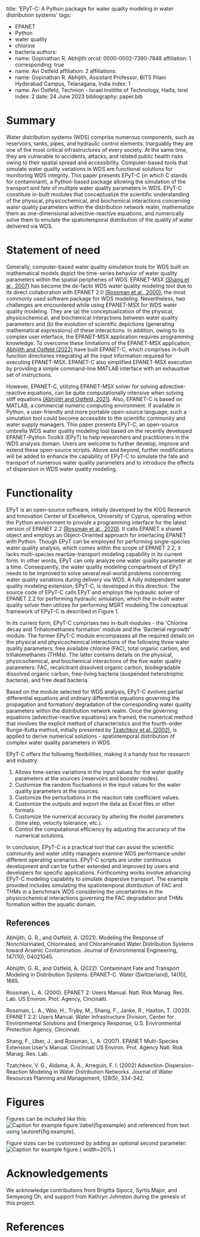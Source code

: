 title: 'EPyT-C: A Python package for water quality modeling in water distribution systems'
tags:
  - EPANET
  - Python
  - water quality
  - chlorine
  - bacteria
authors:
  - name: Gopinathan R. Abhijith
    orcid: 0000-0002-7390-7848
    affiliation: 1
    corresponding: true
  - name: Avi Ostfeld
    affiliation: 2
affiliations:
 - name: Gopinathan R. Abhijith, Assistant Professor, BITS Pilani Hyderabad Campus, Telanagana, India
   index: 1
 - name: Avi Ostfeld, Technion - Israel Institite of Technology, Haifa, Isrel
   index: 2
date: 24 June 2023
bibliography: paper.bib

# Summary

Water distribution systems (WDS) comprise numerous components, such as reservoirs, tanks, pipes, and hydraulic control elements. Inarguably they are one of the most critical infrastructures of every society. At the same time, they are vulnerable to accidents, attacks, and related public health risks owing to their spatial spread and accessibility. Computer-based tools that simulate water quality variations in WDS are functional solutions for monitoring WDS integrity. This paper presents EPyT-C (in which C stands for contaminant), a Python-based package allowing the simulation of the transport and fate of multiple water quality parameters in WDS. EPyT-C constitute in-built modules that conceptualize the scientific understanding of the physical, physicochemical, and biochemical interactions concerning water quality parameters within the distribution network realm, mathematize them as one-dimensional advective-reactive equations, and numerically solve them to emulate the spatiotemporal distribution of the quality of water delivered via WDS. 

# Statement of need

Generally, computer-based water quality simulation tools for WDS built on mathematical models depict the time-series behavior of water quality parameters within the spatial peripheries of WDS. EPANET-MSX [(Shang et al., 2007)](#5) has become the de-facto WDS water quality modeling tool due to its direct collaboration with EPANET 2.0 [(Rossman et al., 2000)](#3), the most commonly used software package for WDS modeling. Nevertheless, two challenges are encountered while using EPANET-MSX for WDS water quality modeling. They are (a) the conceptualization of the physical, physicochemical, and biochemical interactions between water quality parameters and (b) the evolution of scientific depictions (generating mathematical expressions) of these interactions. In addition, owing to its complex user interface, the EPANET-MSX application requires programming knowledge. To overcome these limitations of the EPANET-MSX application, [Abhijith and Ostfeld (2022)](#2) have built EPANET-C, which comprises in-built function directories integrating all the input information required for executing EPANET-MSX. EPANET-C also simplified EPANET-MSX execution by providing a simple command-line MATLAB interface with an exhaustive set of instructions. 

However, EPANET-C, utilizing EPANET-MSX solver for solving advective-reactive equations, can be quite computationally intensive when solving stiff equations [(Abhijith and Ostfeld, 2021)](#1). Also, EPANET-C is based on MATLAB, a commercial numeric computing environment. If available in Python, a user-friendly and more portable open-source language, such a simulation tool could become accessible to the scientific community and water supply managers. This paper presents EPyT-C, an open-source umbrella WDS water quality modeling tool based on the recently developed EPANET-Python Toolkit (EPyT) to help researchers and practitioners in the WDS analysis domain. Users are welcome to further develop, improve and extend these open-source scripts. Above and beyond, further modifications will be added to enhance the capability of EPyT-C to simulate the fate and transport of numerous water quality parameters and to introduce the effects of dispersion in WDS water quality modeling.

# Functionality

EPyT is an open-source software, initially developed by the KIOS Research and Innovation Center of Excellence, University of Cyprus, operating within the Python environment to provide a programming interface for the latest version of EPANET 2.2 [(Rossman et al., 2020)](#4). It calls EPANET a shared object and employs an Object-Oriented approach for interfacing EPANET with Python. Though EPyT can be employed for performing single-species water quality analysis, which comes within the scope of EPANET 2.2, it lacks multi-species reactive-transport modeling capability in its current form. In other words, EPyT can only analyze one water quality parameter at a time. Consequently, the water quality modeling compartment of EPyT needs to be improved to solve several real-world problems concerning water quality variations during delivery via WDS. A fully independent water quality modeling extension, EPyT-C, is developed in this direction. The source code of EPyT-C calls EPyT and employs the hydraulic solver of EPANET 2.2 for performing hydraulic simulation, which the in-built water quality solver then utilizes for performing MSRT modeling.The conceptual framework of EPyT-C is described in Figure 1.

In its current form, EPyT-C comprises two in-built modules - the 'Chlorine decay and Trihalomethanes formation' module and the 'Bacterial regrowth' module. The former EPyT-C module encompasses all the required details on the physical and physicochemical interactions of the following three water quality parameters: free available chlorine (FAC), total organic carbon, and trihalomethanes (THMs). The latter contains details on the physical, physicochemical, and biochemical interactions of the five water quality parameters: FAC, recalcitrant dissolved organic carbon, biodegradable dissolved organic carbon, free-living bacteria (suspended heterotrophic bacteria), and free dead bacteria.

Based on the module selected for WDS analysis, EPyT-C evolves partial differential equations and ordinary differential equations governing the propagation and formation/ degradation of the corresponding water quality parameters within the distribution network realm. Once the governing equations (advective-reactive equations) are framed, the numerical method that involves the explicit method of characteristics and the fourth-order Runge-Kutta method, initially presented by [Tzatchkov et al. (2002)](#6), is applied to derive numerical solutions - spatiotemporal distribution of complex water quality parameters in WDS. 

EPyT-C offers the following flexibilities, making it a handy tool for research and industry:
1. Allows time-series variations in the input values for the water quality parameters at the sources (reservoirs and booster nodes).
2. Customize the random fluctuations in the input values for the water quality parameters at the sources.
3. Customize the perturbations in the reaction rate coefficient values.
4. Customize the outputs and export the data as Excel files or other formats.
5. Customize the numerical accuracy by altering the model parameters (time step, velocity tolerance, etc.).
6. Control the computational efficiency by adjusting the accuracy of the numerical solutions.

In conclusion, EPyT-C is a practical tool that can assist the scientific community and water utility managers examine WDS performance under different operating scenarios. EPyT-C scripts are under continuous development and can be further extended and improved by users and developers for specific applications. Forthcoming works involve advancing EPyT-C modeling capability to simulate dispersive transport. The example provided includes simulating the spatiotemporal distribution of FAC and THMs in a benchmark WDS considering the uncertainties in the physicochemical interactions governing the FAC degradation and THMs formation within the aquatic domain.

## References
<a id="1"></a> 
Abhijith, G. R., and Ostfeld, A. (2021). 
Modeling the Response of Nonchlorinated, Chlorinated, and Chloraminated Water Distribution Systems toward Arsenic Contamination. 
Journal of Environmental Engineering, 147(10), 04021045.

<a id="2"></a> 
Abhijith, G. R., and Ostfeld, A. (2022). 
Contaminant Fate and Transport Modeling in Distribution Systems: EPANET-C. 
Water (Switzerland), 14(10), 1665.

<a id="3"></a> 
Rossman, L, A. (2000). 
EPANET 2: Users Manual. 
Natl. Risk Manag. Res. Lab. US Environ. Prot. Agency, Cincinatti.

<a id="4"></a> 
Rossman, L. A., Woo, H., Tryby, M., Shang, F., Janke, R., Haxton, T. (2020). 
EPANET 2.2: Users Manual. 
Water Infrastructure Division, Center for Environmental Solutions and Emergency Response, U.S. Environmental Protection Agency, Cincinnati.

<a id="5"></a> 
Shang, F., Uber, J., and Rossman, L, A. (2007). 
EPANET Multi-Species Extension User's Manual. 
Cincinnati US Environ. Prot. Agency Natl. Risk Manag. Res. Lab.

<a id="6"></a> 
Tzatchkov, V. G., Aldama, A. A., Arreguin, F. I. (2002) 
Advection-Dispersion-Reaction Modeling in Water Distribution Networks. 
Journal of Water Resources Planning and Management, 128(5), 334-342.

# Figures

Figures can be included like this:
![Caption for example figure.\label{fig:example}](figure.png)
and referenced from text using \autoref{fig:example}.

Figure sizes can be customized by adding an optional second parameter:
![Caption for example figure.](figure.png){ width=20% }

# Acknowledgements

We acknowledge contributions from Brigitta Sipocz, Syrtis Major, and Semyeong
Oh, and support from Kathryn Johnston during the genesis of this project.

# References